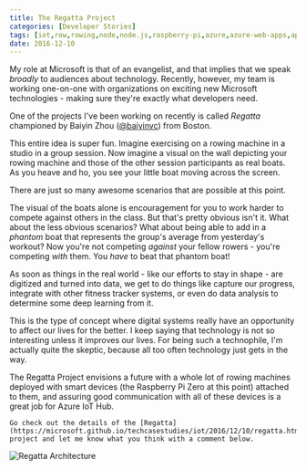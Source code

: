 ```yaml
---
title: The Regatta Project
categories: [Developer Stories]
tags: [iot,row,rowing,node,node.js,raspberry-pi,azure,azure-web-apps,api]
date: 2016-12-10
---
```


My role at Microsoft is that of an evangelist, and that implies that we speak _broadly_ to audiences about technology. Recently, however, my team is working one-on-one with organizations on exciting new Microsoft technologies - making sure they're exactly what developers need.

One of the projects I've been working on recently is called _Regatta_ championed by Baiyin Zhou ([@baiyinvc](http://twitter.com/baiyinvc)) from Boston.

This entire idea is super fun. Imagine exercising on a rowing machine in a studio in a group session. Now imagine a visual on the wall depicting your rowing machine and those of the other session participants as real boats. As you heave and ho, you see your little boat moving across the screen.

There are just so many awesome scenarios that are possible at this point.

The visual of the boats alone is encouragement for you to work harder to compete against others in the class. But that's pretty obvious isn't it. What about the less obvious scenarios? What about being able to add in a _phantom_ boat that represents the group's average from yesterday's workout? Now you're not competing _against_ your fellow rowers - you're competing _with_ them. You *have* to beat that phantom boat!

As soon as things in the real world - like our efforts to stay in shape - are digitized and turned into data, we get to do things like capture our progress, integrate with other fitness tracker systems, or even do data analysis to determine some deep learning from it.

This is the type of concept where digital systems really have an opportunity to affect our lives for the better. I keep saying that technology is not so interesting unless it improves our lives. For being such a technophile, I'm actually quite the skeptic, because all too often technology just gets in the way.

The Regatta Project envisions a future with a whole lot of rowing machines deployed with smart devices (the Raspberry Pi Zero at this point) attached to them, and assuring good communication with all of these devices is a great job for Azure IoT Hub.

    Go check out the details of the [Regatta](https://microsoft.github.io/techcasestudies/iot/2016/12/10/regatta.html) project and let me know what you think with a comment below.

![Regatta Architecture](/files/regatta_01.png)